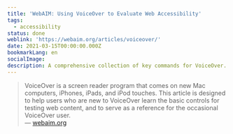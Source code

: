 ```yaml
---
title: 'WebAIM: Using VoiceOver to Evaluate Web Accessibility'
tags:
  - accessibility
status: done
weblink: 'https://webaim.org/articles/voiceover/'
date: 2021-03-15T00:00:00.000Z
bookmarkLang: en
socialImage: 
description: A comprehensive collection of key commands for VoiceOver.
---
```

<blockquote>VoiceOver is a screen reader program that comes on new Mac computers, iPhones, iPads, and iPod touches. This article is designed to help users who are new to VoiceOver learn the basic controls for testing web content, and to serve as a reference for the occasional VoiceOver user.<footer>— <a href="https://webaim.org/articles/voiceover/">webaim.org</a></footer></blockquote>
